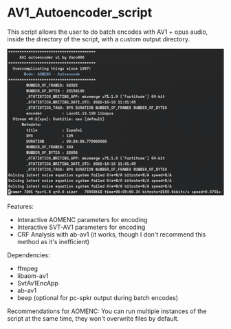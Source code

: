 # AV1_Autoencoder_script

This script allows the user to do batch encodes with AV1 + opus audio, inside the directory of the script, with a custom output directory.

![alt text](https://github.com/Varo486/AV1_Autoencoder_script/blob/main/.gitignore/screenshot_aom.png "Captura de aomenc en funcionamiento")

Features:

* Interactive AOMENC parameters for encoding
* Interactive SVT-AV1 parameters for encoding
* CRF Analysis with ab-av1 (it works, though I don't recommend this method as it's inefficient)

Dependencies:
* ffmpeg
* libaom-av1
* SvtAv1EncApp
* ab-av1
* beep (optional for pc-spkr output during batch encodes)

Recommendations for AOMENC:
You can run multiple instances of the script at the same time, they won't overwrite files by default.

